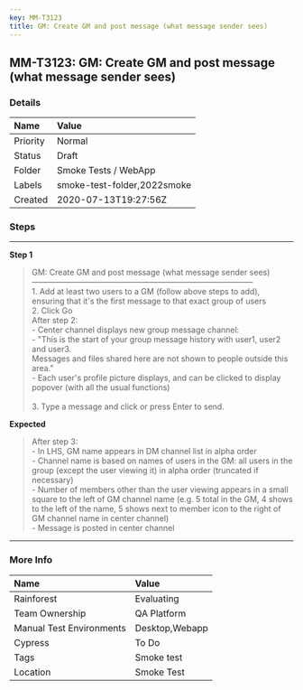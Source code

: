 ```yaml
---
key: MM-T3123
title: GM: Create GM and post message (what message sender sees)
---
```


## MM-T3123: GM: Create GM and post message (what message sender sees)

### Details

| Name     | Value                       |
| :------- | :-------------------------- |
| Priority | Normal                      |
| Status   | Draft                       |
| Folder   | Smoke Tests / WebApp        |
| Labels   | smoke-test-folder,2022smoke |
| Created  | 2020-07-13T19:27:56Z        |

### Steps

<hr/>

**Step 1**

> <article>GM: Create GM and post message (what message sender sees)<br />&mdash;&mdash;&mdash;&mdash;&mdash;&mdash;&mdash;&mdash;&mdash;&mdash;&mdash;&mdash;&mdash;&mdash;&mdash;&mdash;&mdash;&mdash;&mdash;&mdash;&mdash;&mdash;&mdash;&mdash;&mdash;&mdash;&mdash;&mdash;<br />1. Add at least two users to a GM (follow above steps to add), ensuring that it's the first message to that exact group of users<br />2. Click Go<br />After step 2: <br />- Center channel displays new group message channel:<br />- &quot;This is the start of your group message history with user1, user2 and user3.<br />Messages and files shared here are not shown to people outside this area.&quot;<br />- Each user's profile picture displays, and can be clicked to display popover (with all the usual functions)<br /><br />3. Type a message and click or press Enter to send.</article>

**Expected**

> <article>After step 3: <br />- In LHS, GM name appears in DM channel list in alpha order <br />- Channel name is based on names of users in the GM: all users in the group (except the user viewing it) in alpha order (truncated if necessary)<br />- Number of members other than the user viewing appears in a small square to the left of GM channel name (e.g. 5 total in the GM, 4 shows to the left of the name, 5 shows next to member icon to the right of GM channel name in center channel)<br />- Message is posted in center channel</article>

<hr/>

### More Info

| Name                     | Value          |
| :----------------------- | :------------- |
| Rainforest               | Evaluating     |
| Team Ownership           | QA Platform    |
| Manual Test Environments | Desktop,Webapp |
| Cypress                  | To Do          |
| Tags                     | Smoke test     |
| Location                 | Smoke Test     |

